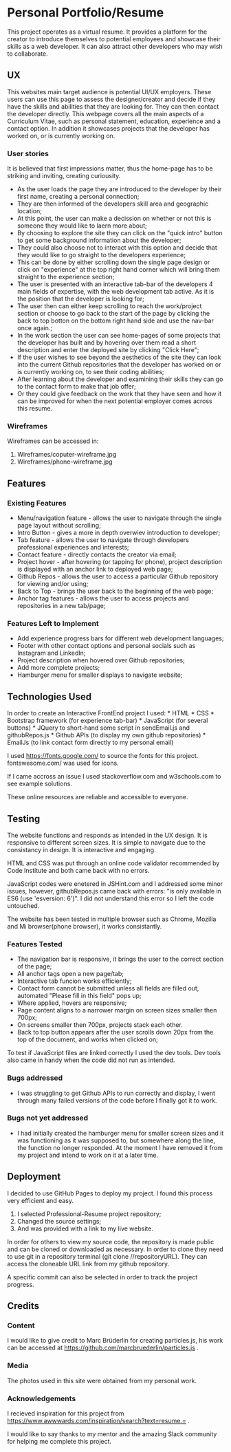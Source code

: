 # Personal Portfolio/Resume

This project operates as a virtual resume. It provides a platform for the creator to introduce themselves to 
potential employees and showcase their skills as a web developer. It can also attract other developers who may 
wish to collaborate.

## UX

This websites main target audience is potential UI/UX employers. These users can use this page to assess the 
designer/creator and decide if they have the skills and abilities that they are looking for. They can then contact the 
developer directly. This webpage covers all the main aspects of a Curriculum Vitae, such as personal statement, education,
experience and a contact option. In addition it showcases projects that the developer has worked on, or is currently 
working on.

### User stories

It is believed that first impressions matter, thus the home-page has to be striking and inviting, creating curiousity.

* As the user loads the page they are introduced to the developer by their first name, creating a personal connection;
* They are then informed of the developers skill area and geographic location;
* At this point, the user can make a decission on whether or not this is someone they would like to laern more about;
* By choosing to explore the site they can click on the "quick intro" button to get some background information about the 
developer;
* They could also choose not to interact with this option and decide that they would like to go straight to the developers 
experience;
* This can be done by either scrolling down the single page design or click on "experience" at the top right hand corner 
which will bring them straight to the experience section;
* The user is presented with an interactive tab-bar of the developers 4 main fields of expertise, with the web development 
tab active. As it is the position that the developer is looking for;
* The user then can either keep scrolling to reach the work/project section or choose to go back to the start of the page by 
clicking the back to top botton on the bottom right hand side and use the nav-bar once again.;
* In the work section the user can see home-pages of some projects that the developer has built and by hovering over them 
read a short description and enter the deployed site by clicking "Click Here";
* If the user wishes to see beyond the aesthetics of the site they can look into the current Github repositories 
that the developer has worked on or is currently working on, to see their coding abilities;
* After learning about the developer and examining their skills they can go to the contact form to make that job offer;
* Or they could give feedback on the work that they have seen and how it can be improved for when the next potential 
employer comes across this resume.

### Wireframes

Wireframes can be accessed in: 
1. Wireframes/coputer-wireframe.jpg 
2. Wireframes/phone-wireframe.jpg

## Features

### Existing Features

* Menu/navigation feature - allows the user to navigate through the single page layout without scrolling;
* Intro Button - gives a more in depth overwiev introduction to developer;
* Tab feature - allows the user to navigate through developers professional experiences and interests;
* Contact feature - directly contacts the creator via email;
* Project hover - after hovering (or tapping for phone), project description is displayed with an anchor link to deployed 
web page;
* Github Repos - allows the user to access a particular Github repository for viewing and/or using;
* Back to Top -  brings the user back to the beginning of the web page;
* Anchor tag features - allows the user to access projects and repositories in a new tab/page;

### Features Left to Implement

* Add experience progress bars for different web development languages;
* Footer with other contact options and personal socials such as Instagram and LinkedIn;
* Project description when hovered over Github repositories;
* Add more complete projects;
* Hamburger menu for smaller displays to navigate website;

## Technologies Used

In order to create an Interactive FrontEnd project I used:
    * HTML
    * CSS
    * Bootstrap framework (for experience tab-bar)
    * JavaScript (for several buttons)
    * JQuery to short-hand some script in sendEmail.js and githubRepos.js
    * Github APIs (to display my own github repositories)
    * EmailJs (to link contact form directly to my personal email)

I used https://fonts.google.com/ to source the fonts for this project.
fontswesome.com/ was used for icons.

If I came accross an issue I used stackoverflow.com and w3schools.com to see example solutions.

These online resources are reliable and accessible to everyone.

## Testing

The website functions and responds as intended in the UX design. 
It is responsive to different screen sizes.
It is simple to navigate due to the consistancy in design. 
It is interactive and engaging.

HTML and CSS was put through an online code validator recommended by Code Institute and both came back with no errors.

JavaScript codes were enetered in JSHint.com and I addressed some minor issues, however, githubRepos.js came back with 
errors: "is only available in ES6 (use 'esversion: 6')". I did not understand this error so I left the code untouched.

The website has been tested in multiple browser such as Chrome, Mozilla and Mi browser(phone browser), it works consistantly. 

### Features Tested

* The navigation bar is responsive, it brings the user to the correct section of the page;
* All anchor tags open a new page/tab;
* Interactive tab funcion works efficiently;
* Contact form cannot be submitted unless all fields are filled out, automated "Please fill in this field" pops up;
* Where applied, hovers are responsive;
* Page content aligns to a narrower margin on screen sizes smaller then 700px;
* On screens smaller then 700px, projects stack each other.
* Back to top button appears after the user scrolls down 20px from the top of the document, and works when clicked on;

To test if JavaScript files are linked correctly I used the dev tools.
Dev tools also came in handy when the code did not run as intended.

### Bugs addressed

* I was struggling to get Github APIs to run correctly and display, I went through many failed versions of the code 
before I finally got it to work. 

### Bugs not yet addressed

* I had initially created the hamburger menu for smaller screen sizes and it was functioning as it was supposed to,
but somewhere along the line, the function no longer responded. At the moment I have removed it from my project and 
intend to work on it at a later time. 

## Deployment

I decided to use GitHub Pages to deploy my project. I found this process very efficient and easy. 
1. I selected Professional-Resume project repository;
2. Changed the source settings;
3. And was provided with a link to my live website.

In order for others to view my source code, the repository is made public and can be cloned or downloaded as necessary. 
In order to clone they need to use git in a repository terminal (git clone //repositoryURL). They can access the cloneable URL link from my github 
repository.

A specific commit can also be selected in order to track the project progress.

## Credits

### Content

I would like to give credit to Marc Brüderlin for creating particles.js, his work can be accessed at https://github.com/marcbruederlin/particles.js .

### Media

The photos used in this site were obtained from my personal work.

### Acknowledgements

I recieved inspiration for this project from https://www.awwwards.com/inspiration/search?text=resume.= .

I would like to say thanks to my mentor and the amazing Slack community for helping me complete this project.


